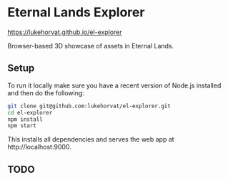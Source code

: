 # Eternal Lands Explorer

https://lukehorvat.github.io/el-explorer

Browser-based 3D showcase of assets in Eternal Lands.

## Setup

To run it locally make sure you have a recent version of Node.js installed and then do the following:

```sh
git clone git@github.com:lukehorvat/el-explorer.git
cd el-explorer
npm install
npm start
```

This installs all dependencies and serves the web app at http://localhost:9000.

## TODO
